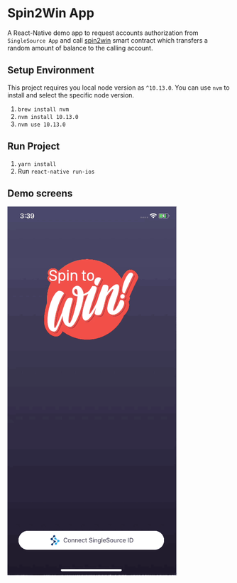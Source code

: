 # Spin2Win App

A React-Native demo app to request accounts authorization from `SingleSource App` and
call [spin2win](https://github.com/cennznet/spin2win) smart contract which transfers a
random amount of balance to the calling account.

## Setup Environment

This project requires you local node version as `^10.13.0`. You can use `nvm` to install
and select the specific node version.

1. `brew install nvm`
2. `nvm install 10.13.0`
3. `nvm use 10.13.0`

## Run Project

1. `yarn install`
2. Run `react-native run-ios`

## Demo screens

![image](https://github.com/cennznet/spin2winApp/blob/master/resources/demo.gif)
